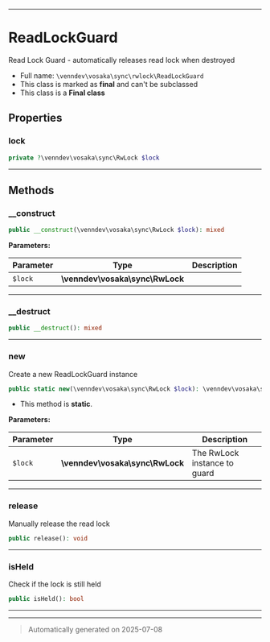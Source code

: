 ***

# ReadLockGuard

Read Lock Guard - automatically releases read lock when destroyed



* Full name: `\venndev\vosaka\sync\rwlock\ReadLockGuard`
* This class is marked as **final** and can't be subclassed
* This class is a **Final class**



## Properties


### lock



```php
private ?\venndev\vosaka\sync\RwLock $lock
```






***

## Methods


### __construct



```php
public __construct(\venndev\vosaka\sync\RwLock $lock): mixed
```








**Parameters:**

| Parameter | Type | Description |
|-----------|------|-------------|
| `$lock` | **\venndev\vosaka\sync\RwLock** |  |





***

### __destruct



```php
public __destruct(): mixed
```












***

### new

Create a new ReadLockGuard instance

```php
public static new(\venndev\vosaka\sync\RwLock $lock): \venndev\vosaka\sync\rwlock\ReadLockGuard
```



* This method is **static**.




**Parameters:**

| Parameter | Type | Description |
|-----------|------|-------------|
| `$lock` | **\venndev\vosaka\sync\RwLock** | The RwLock instance to guard |





***

### release

Manually release the read lock

```php
public release(): void
```












***

### isHeld

Check if the lock is still held

```php
public isHeld(): bool
```












***


***
> Automatically generated on 2025-07-08
